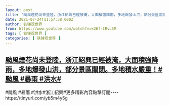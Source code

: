 ```yaml
---
layout: post
title: "颱風煙花尚未登陸，浙江紹興已經被淹，大面積強降雨，多地爆發山洪，部分景區關閉。多地積水嚴重！#颱風 #暴雨 #洪水#"
date: 2021-07-24T11:57:58.000Z
author: 铁锤观世界
from: https://www.youtube.com/watch?v=k26f-IRvL5M
tags: [ 铁锤观世界 ]
categories: [ 铁锤观世界 ]
---
```

<!--1627127878000-->
[颱風煙花尚未登陸，浙江紹興已經被淹，大面積強降雨，多地爆發山洪，部分景區關閉。多地積水嚴重！#颱風 #暴雨 #洪水#](https://www.youtube.com/watch?v=k26f-IRvL5M)
------

<div>
#颱風 #暴雨 #洪水#浙江紹興#更多精彩內容點擊訂閱----https://tinyurl.com/yb5m4y5g
</div>
